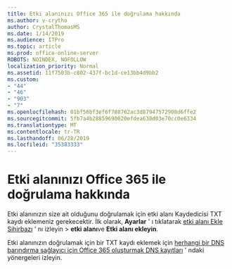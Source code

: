 ```yaml
---
title: Etki alanınızı Office 365 ile doğrulama hakkında
ms.author: v-crytho
author: CrystalThomasMS
ms.date: 1/14/2019
ms.audience: ITPro
ms.topic: article
ms.prod: office-online-server
ROBOTS: NOINDEX, NOFOLLOW
localization_priority: Normal
ms.assetid: 11f7503b-c802-437f-bc1d-ce13bb4d9bb2
ms.custom:
- "44"
- "46"
- "903"
- "7"
ms.openlocfilehash: 01bf56bf3ef6f788762ac3d87947572908d6ffe2
ms.sourcegitcommit: 5fb7a4b28859690020efdea630d03e70cc0e6334
ms.translationtype: MT
ms.contentlocale: tr-TR
ms.lasthandoff: 06/28/2019
ms.locfileid: "35383333"
---
```

# <a name="how-to-verify-your-domain-with-office-365"></a>Etki alanınızı Office 365 ile doğrulama hakkında

Etki alanınızın size ait olduğunu doğrulamak için etki alanı Kaydedicisi TXT kaydı eklemeniz gerekecektir. İlk olarak, **Ayarlar** ' ı tıklatarak [etki alanı Ekle Sihirbazı](https://portal.office.com/adminportal/home#/Domains) ' nı izleyin \> **etki alanı**ve **Etki alanı ekleyin**.
  
Etki alanınızın doğrulamak için bir TXT kaydı eklemek için [herhangi bir DNS barındırma sağlayıcı için Office 365 oluşturmak DNS kayıtları](https://docs.microsoft.com/office365/admin/get-help-with-domains/create-dns-records-at-any-dns-hosting-provider) ' ndaki yönergeleri izleyin.
  